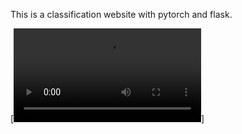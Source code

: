 This is a classification website with pytorch and flask.

[![Watch the video](https://github.com/SongKaixiang/image-classification-website-with-flask/blob/master/static/demo.wmv)]
